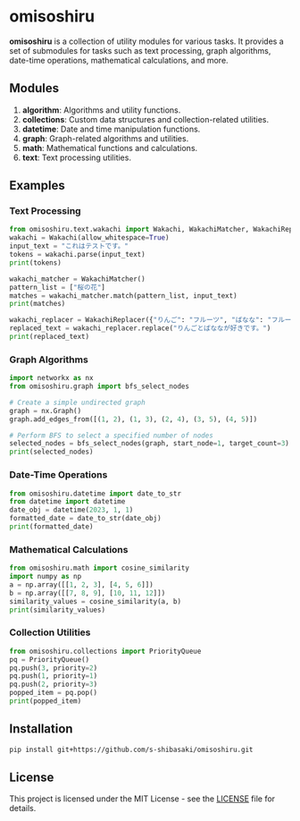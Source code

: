 # omisoshiru

**omisoshiru** is a collection of utility modules for various tasks. It provides a set of submodules for tasks such as text processing, graph algorithms, date-time operations, mathematical calculations, and more.

## Modules

1. **algorithm**: Algorithms and utility functions.
2. **collections**: Custom data structures and collection-related utilities.
3. **datetime**: Date and time manipulation functions.
4. **graph**: Graph-related algorithms and utilities.
5. **math**: Mathematical functions and calculations.
6. **text**: Text processing utilities.

## Examples

### Text Processing

```python
from omisoshiru.text.wakachi import Wakachi, WakachiMatcher, WakachiReplacer
wakachi = Wakachi(allow_whitespace=True)
input_text = "これはテストです。"
tokens = wakachi.parse(input_text)
print(tokens)

wakachi_matcher = WakachiMatcher()
pattern_list = ["桜の花"]
matches = wakachi_matcher.match(pattern_list, input_text)
print(matches)

wakachi_replacer = WakachiReplacer({"りんご": "フルーツ", "ばなな": "フルーツ"})
replaced_text = wakachi_replacer.replace("りんごとばななが好きです。")
print(replaced_text)
```

### Graph Algorithms

```python
import networkx as nx
from omisoshiru.graph import bfs_select_nodes

# Create a simple undirected graph
graph = nx.Graph()
graph.add_edges_from([(1, 2), (1, 3), (2, 4), (3, 5), (4, 5)])

# Perform BFS to select a specified number of nodes
selected_nodes = bfs_select_nodes(graph, start_node=1, target_count=3)
print(selected_nodes)
```

### Date-Time Operations

```python
from omisoshiru.datetime import date_to_str
from datetime import datetime
date_obj = datetime(2023, 1, 1)
formatted_date = date_to_str(date_obj)
print(formatted_date)
```

### Mathematical Calculations

```python
from omisoshiru.math import cosine_similarity
import numpy as np
a = np.array([[1, 2, 3], [4, 5, 6]])
b = np.array([[7, 8, 9], [10, 11, 12]])
similarity_values = cosine_similarity(a, b)
print(similarity_values)
```

### Collection Utilities

```python
from omisoshiru.collections import PriorityQueue
pq = PriorityQueue()
pq.push(3, priority=2)
pq.push(1, priority=1)
pq.push(2, priority=3)
popped_item = pq.pop()
print(popped_item)
```

## Installation

```bash
pip install git+https://github.com/s-shibasaki/omisoshiru.git
```

## License

This project is licensed under the MIT License - see the [LICENSE](LICENSE) file for details.
